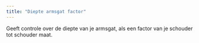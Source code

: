 ```yaml
---
title: "Diepte armsgat factor"
---
```


Geeft controle over de diepte van je armsgat, als een factor van je schouder tot schouder maat.




